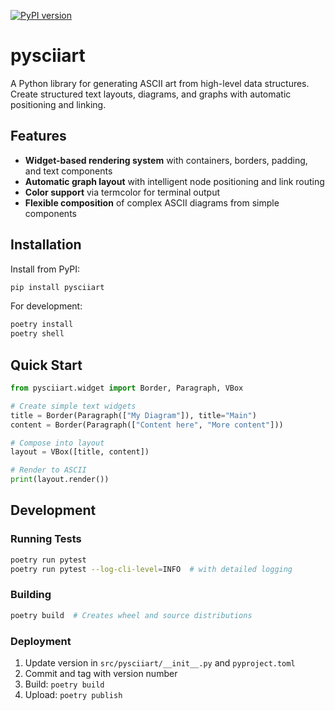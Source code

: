 [![PyPI version](https://badge.fury.io/py/pysciiart.svg)](https://badge.fury.io/py/pysciiart)

# pysciiart

A Python library for generating ASCII art from high-level data structures. Create structured text layouts, diagrams, and graphs with automatic positioning and linking.

## Features

- **Widget-based rendering system** with containers, borders, padding, and text components
- **Automatic graph layout** with intelligent node positioning and link routing
- **Color support** via termcolor for terminal output
- **Flexible composition** of complex ASCII diagrams from simple components

## Installation

Install from PyPI:

```bash
pip install pysciiart
```

For development:

```bash
poetry install
poetry shell
```

## Quick Start

```python
from pysciiart.widget import Border, Paragraph, VBox

# Create simple text widgets
title = Border(Paragraph(["My Diagram"]), title="Main")
content = Border(Paragraph(["Content here", "More content"]))

# Compose into layout
layout = VBox([title, content])

# Render to ASCII
print(layout.render())
```

## Development

### Running Tests
```bash
poetry run pytest
poetry run pytest --log-cli-level=INFO  # with detailed logging
```

### Building
```bash
poetry build  # Creates wheel and source distributions
```

### Deployment
1. Update version in `src/pysciiart/__init__.py` and `pyproject.toml`
2. Commit and tag with version number
3. Build: `poetry build`
4. Upload: `poetry publish`
